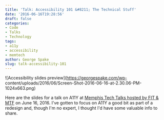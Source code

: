 ```yaml
---
title: 'Talk: Accessibility 101 &#8211; The Technical Stuff'
date: '2016-06-16T19:28:56'
draft: false
categories:
- Code
- Talks
- Technology
tags:
- a11y
- accessibility
- memtech
author: George Spake
slug: talk-accessibility-101
---
```


![Accessibility slides preview](https://georgespake.com/wp-
content/uploads/2016/06/Screen-Shot-2016-06-16-at-2.30.06-PM-1024x663.png)

Here are the slides for a talk on A11Y at [Memphis Tech Talks hosted by FIT &
MTF](http://www.meetup.com/memphis-technology-user-groups/events/230661746/)
on June 16, 2016. I've gotten to focus on A11Y a good bit as part of a
redesign and, though I'm no expert, I thought I'd have some valuable info to
share.
